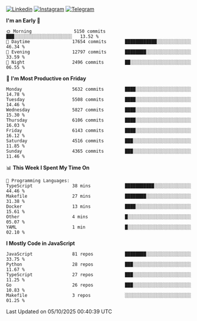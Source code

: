 [![Linkedin](https://img.shields.io/badge/-Archie-blue?style=flat-square&labelColor=gray&logo=Linkedin&logoColor=white&link=https://www.linkedin.com/in/archisdi)](https://www.linkedin.com/in/archisdi)
[![Instagram](https://img.shields.io/badge/-@archisdi-orange?style=flat-square&labelColor=gray&logo=Instagram&logoColor=white&link=https://www.instagram.com/archisdi)](https://www.instagram.com/archisdi)
[![Telegram](https://img.shields.io/badge/-aai-informational?style=flat-square&labelColor=gray&logo=telegram&logoColor=white&link=https://t.me/archisdi)](https://t.me/archisdi)

<!--START_SECTION:waka-->
**I'm an Early 🐤** 

```text
🌞 Morning                5150 commits        ███░░░░░░░░░░░░░░░░░░░░░░   13.52 % 
🌆 Daytime                17654 commits       ████████████░░░░░░░░░░░░░   46.34 % 
🌃 Evening                12797 commits       ████████░░░░░░░░░░░░░░░░░   33.59 % 
🌙 Night                  2496 commits        ██░░░░░░░░░░░░░░░░░░░░░░░   06.55 % 
```
📅 **I'm Most Productive on Friday** 

```text
Monday                   5632 commits        ████░░░░░░░░░░░░░░░░░░░░░   14.78 % 
Tuesday                  5508 commits        ████░░░░░░░░░░░░░░░░░░░░░   14.46 % 
Wednesday                5827 commits        ████░░░░░░░░░░░░░░░░░░░░░   15.30 % 
Thursday                 6106 commits        ████░░░░░░░░░░░░░░░░░░░░░   16.03 % 
Friday                   6143 commits        ████░░░░░░░░░░░░░░░░░░░░░   16.12 % 
Saturday                 4516 commits        ███░░░░░░░░░░░░░░░░░░░░░░   11.85 % 
Sunday                   4365 commits        ███░░░░░░░░░░░░░░░░░░░░░░   11.46 % 
```


📊 **This Week I Spent My Time On** 

```text
💬 Programming Languages: 
TypeScript               38 mins             ███████████░░░░░░░░░░░░░░   44.46 % 
Makefile                 27 mins             ████████░░░░░░░░░░░░░░░░░   31.38 % 
Docker                   13 mins             ████░░░░░░░░░░░░░░░░░░░░░   15.61 % 
Other                    4 mins              █░░░░░░░░░░░░░░░░░░░░░░░░   05.07 % 
YAML                     1 min               █░░░░░░░░░░░░░░░░░░░░░░░░   02.10 % 
```

**I Mostly Code in JavaScript** 

```text
JavaScript               81 repos            ████████░░░░░░░░░░░░░░░░░   33.75 % 
Python                   28 repos            ███░░░░░░░░░░░░░░░░░░░░░░   11.67 % 
TypeScript               27 repos            ███░░░░░░░░░░░░░░░░░░░░░░   11.25 % 
Go                       26 repos            ███░░░░░░░░░░░░░░░░░░░░░░   10.83 % 
Makefile                 3 repos             ░░░░░░░░░░░░░░░░░░░░░░░░░   01.25 % 
```




 Last Updated on 05/10/2025 00:40:39 UTC
<!--END_SECTION:waka-->